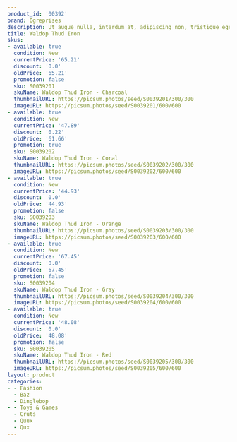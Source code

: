 ```yaml
---
product_id: '00392'
brand: Ogreprises
description: Ut augue nulla, interdum at, adipiscing non, tristique eget, neque.
title: Waldop Thud Iron
skus:
- available: true
  condition: New
  currentPrice: '65.21'
  discount: '0.0'
  oldPrice: '65.21'
  promotion: false
  sku: S0039201
  skuName: Waldop Thud Iron - Charcoal
  thumbnailURL: https://picsum.photos/seed/S0039201/300/300
  imageURL: https://picsum.photos/seed/S0039201/600/600
- available: true
  condition: New
  currentPrice: '47.89'
  discount: '0.22'
  oldPrice: '61.66'
  promotion: true
  sku: S0039202
  skuName: Waldop Thud Iron - Coral
  thumbnailURL: https://picsum.photos/seed/S0039202/300/300
  imageURL: https://picsum.photos/seed/S0039202/600/600
- available: true
  condition: New
  currentPrice: '44.93'
  discount: '0.0'
  oldPrice: '44.93'
  promotion: false
  sku: S0039203
  skuName: Waldop Thud Iron - Orange
  thumbnailURL: https://picsum.photos/seed/S0039203/300/300
  imageURL: https://picsum.photos/seed/S0039203/600/600
- available: true
  condition: New
  currentPrice: '67.45'
  discount: '0.0'
  oldPrice: '67.45'
  promotion: false
  sku: S0039204
  skuName: Waldop Thud Iron - Gray
  thumbnailURL: https://picsum.photos/seed/S0039204/300/300
  imageURL: https://picsum.photos/seed/S0039204/600/600
- available: true
  condition: New
  currentPrice: '48.08'
  discount: '0.0'
  oldPrice: '48.08'
  promotion: false
  sku: S0039205
  skuName: Waldop Thud Iron - Red
  thumbnailURL: https://picsum.photos/seed/S0039205/300/300
  imageURL: https://picsum.photos/seed/S0039205/600/600
layout: product
categories:
- - Fashion
  - Baz
  - Dinglebop
- - Toys & Games
  - Cruts
  - Quux
  - Qux
---
```

